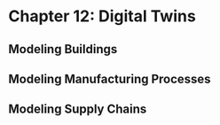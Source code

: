 # Chapter 12: Digital Twins

## Modeling Buildings

## Modeling Manufacturing Processes

## Modeling Supply Chains